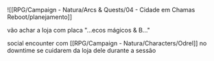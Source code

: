 ![[RPG/Campaign - Natura/Arcs & Quests/04 - Cidade em Chamas Reboot/planejamento]]

vão achar a loja com placa "...ecos mágicos & B..."

social encounter com [[RPG/Campaign - Natura/Characters/Odrel]] no downtime se cuidarem da loja dele durante a sessão

